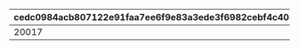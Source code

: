 |cedc0984acb807122e91faa7ee6f9e83a3ede3f6982cebf4c40409ebb95e2d80|1d76b0383faf5c48cc8aee3afc33b5c351cf147c650f6ff9672cfd21947e632f|e1ea657a96e9508a702262e83065e7811c1ff6802f5838aee952a415866761f4|
| --- | --- | --- |
|20017|bgm_M258|bgm_M258|